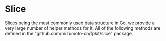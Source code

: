 # Slice

Slices being the most commonly used data structure in Go, we provide a very large number of helper methods for it. All of the following methods are defined in the "github.com/mizumoto-cn/fpkit/slice" package.